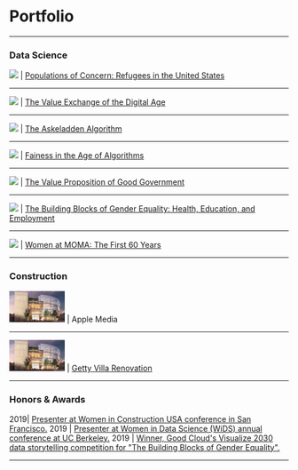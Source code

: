 # Portfolio

---

### Data Science 

<img src="images/dummy_thumbnail.jpg?raw=true" width = "100"/> | [Populations of Concern: Refugees in the United States](https://www.behance.net/gallery/87351527/Populations-of-Concern-Refugees-in-the-United-States?tracking_source=project_owner_other_projects)

---
<img src="images/dummy_thumbnail.jpg?raw=true" width = "100"/> | [The Value Exchange of the Digital Age](https://medium.com/berkeleyischool/the-value-exchange-of-the-digital-age-9d44ddd2d0c0)

---
<img src="images/dummy_thumbnail.jpg?raw=true" width = "100"/> | [The Askeladden Algorithm](https://github.com/annacjacobson/207_FinalProject_Askeladden)

---
<img src="images/dummy_thumbnail.jpg?raw=true" width = "100"/> | [Fainess in the Age of Algorithms](https://medium.com/berkeleyischool/fairness-in-the-age-of-algorithms-feb11c56a709)

---
<img src="images/dummy_thumbnail.jpg?raw=true" width = "100"/> | [The Value Proposition of Good Government](https://www.behance.net/gallery/76704737/WDVP-2019-The-Value-Proposition-of-Good-Government)

---
<img src="images/dummy_thumbnail.jpg?raw=true" width = "100"/> | [The Building Blocks of Gender Equality: Health, Education, and Employment](https://datastudio.google.com/u/0/reporting/1tlqT8tm00MX9md_f4DitMSVqWbk-6oK0)

---
<img src="images/dummy_thumbnail.jpg?raw=true" width = "100"/> | [Women at MOMA: The First 60 Years](https://medium.com/berkeleyischool/women-at-moma-the-first-60-years-383d6b98f4f)

---

### Construction

<img src="images/apple_media.jpg?raw=true" width = "100"/> | Apple Media

---
<img src="images/apple_media.jpg?raw=true" width = "100"/> | [Getty Villa Renovation](https://annacjacobson.github.io/thegettyvilla)

---

### Honors & Awards

2019| [Presenter at Women in Construction USA conference in San Francisco.](https://medium.com/berkeleyischool/crafting-a-sustainable-career-8ba3d8cdbcd6)
2019 | [Presenter at Women in Data Science (WiDS) annual conference at UC Berkeley.](https://www.ischool.berkeley.edu/events/2019/wids-berkeley)
2019 | [Winner, Good Cloud's Visualize 2030 data storytelling competition for "The Building Blocks of Gender Equality".](https://cloud.google.com/visualize-2030/#meet-the-winners)

---
